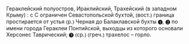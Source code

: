---
---

Гераклейский полуостров, Ираклийский, Трахейский (в западном Крыму)
: с С ограничен Севастопольской бухтой, ⦅вост.⦆ граница простирается от устья ⦅р.⦆ Черная до Балаклавской бухты ❶, ❷ по имени города Гераклеи Понтийской, выходцы из которого основали Херсонес Таврический; ❸ ⦅ср.⦆ ⦅греч.⦆ трахелос – горло.
